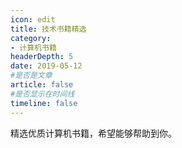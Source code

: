 ```yaml
---
icon: edit
title: 技术书籍精选
category: 
- 计算机书籍
headerDepth: 5
date: 2019-05-12
#是否是文章
article: false
#是否显示在时间线
timeline: false
---
```


精选优质计算机书籍，希望能够帮助到你。

<!-- more -->
